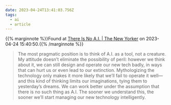 ```yaml
---
date: 2023-04-24T13:41:03.756Z
tags:
  - ai
  - article
---
```

{{% marginnote %}}Found at [There Is No A.I. | The New Yorker](https://www.newyorker.com/science/annals-of-artificial-intelligence/there-is-no-ai) on 2023-04-24 15:40:50.{{% /marginnote %}}

> The most pragmatic position is to think of A.I. as a tool, not a creature. My attitude doesn’t eliminate the possibility of peril: however we think about it, we can still design and operate our new tech badly, in ways that can hurt us or even lead to our extinction. Mythologizing the technology only makes it more likely that we’ll fail to operate it well—and this kind of thinking limits our imaginations, tying them to yesterday’s dreams. We can work better under the assumption that there is no such thing as A.I. The sooner we understand this, the sooner we’ll start managing our new technology intelligently.

